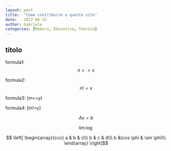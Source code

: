 ```yaml
---
layout: post
title:  "Come contribuire a questo sito"
date:   2017-06-15
author: Gabriele
categories: [Makers, Educativa, Teorica]
---
```


<script type="text/javascript" async
  src="https://cdn.mathjax.org/mathjax/latest/MathJax.js?config=TeX-MML-AM_CHTML">
</script>

## titolo ##

formula1:
$$n==x$$

formula2: $$n!=x$$

formula3:
\(m==y\)

formula4: \[m!=y\]

$$
Ax=b
$$

$$
\lim\log
$$

$$
\left[
\begin{array}{ccc}
a & b & c\\\ 
b & c & d\\\
b &\cos \phi & \sin \phi\\\
\end{array}
\right]$$
